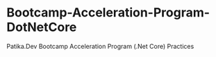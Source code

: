 # Bootcamp-Acceleration-Program-DotNetCore
Patika.Dev Bootcamp Acceleration Program (.Net Core) Practices
